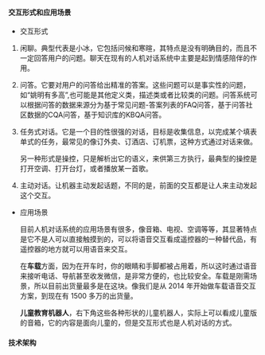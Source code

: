 #### 交互形式和应用场景

+ 交互形式

1. 闲聊。典型代表是小冰，它包括问候和寒暄，其特点是没有明确目的，而且不一定回答用户的问题。聊天在现有的人机对话系统中主要是起到情感陪伴的作用。

2. 问答。它要对用户的问答给出精准的答案。这些问题可以是事实性的问题，如“姚明有多高”,也可能是其他定义类，描述类或者比较类的问题。问答系统可以根据问答的数据来源分为基于常见问题-答案列表的FAQ问答，基于问答社区数据的CQA问答，基于知识库的KBQA问答。

3. 任务式对话。它是一个目的性很强的对话，目标是收集信息，以完成某个填表单式的任务，最常见的像订外卖、订酒店、订机票，这种方式通过对话来做。

   另一种形式是操控，只是解析出它的语义，来供第三方执行，最典型的操控是打开空调、打开台灯，或者播放某一首歌。

4. 主动对话。让机器主动发起话题，不同的是，前面的交互都是让人来主动发起这个交互。

+ 应用场景

  目前人机对话系统的应用场景有很多，像音箱、电视、空调等等，其显著特点是它不是人可以直接触摸到的，可以将语音交互看成遥控器的一种替代品，有遥控器的地方就可以用语音来交互。

  在**车载**方面，因为在开车时，你的眼睛和手脚都被占用着，所以这时通过语音来接听电话、导航甚至收发微信，是非常方便的，也比较安全。车载是刚需场景，所以目前出货量最多是在这块。像我们是从 2014 年开始做车载语音交互方案，到现在有 1500 多万的出货量。

  **儿童教育机器人**，右下角这些各种形状的儿童机器人，实际上可以看成儿童版的音箱，它的内容是面向儿童的，但是交互形式也是人机对话的方式。



#### 技术架构